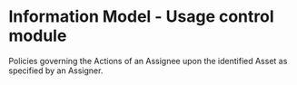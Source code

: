 # Information Model - Usage control module

Policies governing the Actions of an Assignee upon the identified Asset as specified by an Assigner.
